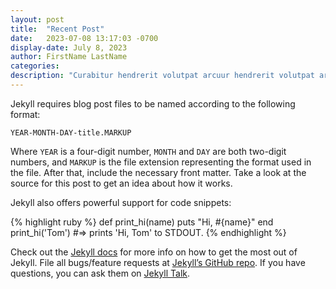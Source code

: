 ```yaml
---
layout: post
title:  "Recent Post"
date:   2023-07-08 13:17:03 -0700
display-date: July 8, 2023
author: FirstName LastName
categories: 
description: "Curabitur hendrerit volutpat arcuur hendrerit volutpat arcuur hendrerit volutpat arcuur hendrerit volutpat arcuur hendrerit volutpat arcuur hendrerit volutpat arcuur hendrerit volutpat arcuur hendrerit volutpat arcu, rdum."
---
```


Jekyll requires blog post files to be named according to the following format:

`YEAR-MONTH-DAY-title.MARKUP`

Where `YEAR` is a four-digit number, `MONTH` and `DAY` are both two-digit numbers, and `MARKUP` is the file extension representing the format used in the file. After that, include the necessary front matter. Take a look at the source for this post to get an idea about how it works.

Jekyll also offers powerful support for code snippets:

{% highlight ruby %}
def print_hi(name)
  puts "Hi, #{name}"
end
print_hi('Tom')
#=> prints 'Hi, Tom' to STDOUT.
{% endhighlight %}

Check out the [Jekyll docs][jekyll-docs] for more info on how to get the most out of Jekyll. File all bugs/feature requests at [Jekyll’s GitHub repo][jekyll-gh]. If you have questions, you can ask them on [Jekyll Talk][jekyll-talk].

[jekyll-docs]: https://jekyllrb.com/docs/home
[jekyll-gh]:   https://github.com/jekyll/jekyll
[jekyll-talk]: https://talk.jekyllrb.com/
